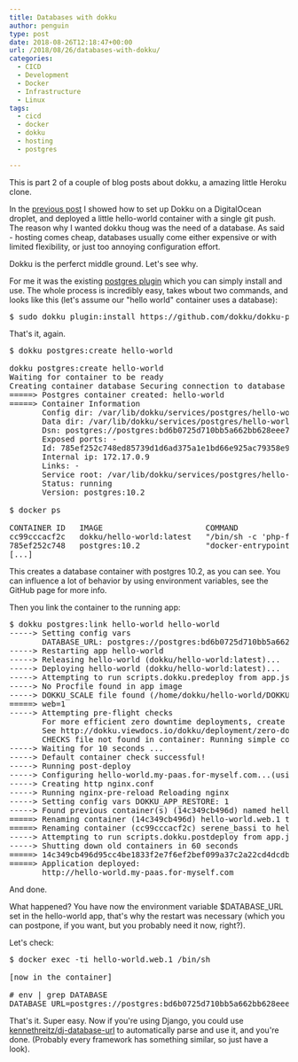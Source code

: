 ```yaml
---
title: Databases with dokku
author: penguin
type: post
date: 2018-08-26T12:18:47+00:00
url: /2018/08/26/databases-with-dokku/
categories:
  - CICD
  - Development
  - Docker
  - Infrastructure
  - Linux
tags:
  - cicd
  - docker
  - dokku
  - hosting
  - postgres

---
```

This is part 2 of a couple of blog posts about dokku, a amazing little Heroku clone.

In the [previous post][1] I showed how to set up Dokku on a DigitalOcean droplet, and deployed a little hello-world container with a single git push. The reason why I wanted dokku thoug was the need of a database. As said - hosting comes cheap, databases usually come either expensive or with limited flexibility, or just too annoying configuration effort.

Dokku is the perferct middle ground. Let's see why.

For me it was the existing [postgres plugin][2] which you can simply install and use. The whole process is incredibly easy, takes wbout two commands, and looks like this (let's assume our "hello world" container uses a database):

<pre class="EnlighterJSRAW" data-enlighter-language="null">$ sudo dokku plugin:install https://github.com/dokku/dokku-postgres.git postgres</pre>

That's it, again.

<pre class="EnlighterJSRAW" data-enlighter-language="null">$ dokku postgres:create hello-world

dokku postgres:create hello-world
Waiting for container to be ready
Creating container database Securing connection to database
=====&gt; Postgres container created: hello-world
=====&gt; Container Information
       Config dir: /var/lib/dokku/services/postgres/hello-world/config
       Data dir: /var/lib/dokku/services/postgres/hello-world/data
       Dsn: postgres://postgres:bd6b0725d710bb5a662bb628eee787b1@dokku-postgres-hello-world:5432/hello_world
       Exposed ports: -
       Id: 785ef252c748ed85739d1d6ad375a1e1bd66e925ac79358e9ffaa30ab852d6c0 
       Internal ip: 172.17.0.9
       Links: -
       Service root: /var/lib/dokku/services/postgres/hello-world
       Status: running
       Version: postgres:10.2

$ docker ps

CONTAINER ID   IMAGE                      COMMAND                  CREATED         STATUS         PORTS      NAMES
cc99cccacf2c   dokku/hello-world:latest   "/bin/sh -c 'php-fpm…"   2 minutes ago   Up 2 minutes   80/tcp     hello-world.web.1
785ef252c748   postgres:10.2              "docker-entrypoint.s…"   5 minutes ago   Up 5 minutes   5432/tcp   dokku.postgres.hello-world
[...]
</pre>

This creates a database container with postgres 10.2, as you can see. You can influence a lot of behavior by using environment variables, see the GitHub page for more info.

Then you link the container to the running app:

<pre class="EnlighterJSRAW" data-enlighter-language="null">$ dokku postgres:link hello-world hello-world
-----&gt; Setting config vars
       DATABASE_URL: postgres://postgres:bd6b0725d710bb5a662bb628eee787b1@dokku-postgres-hello-world:5432/hello_world
-----&gt; Restarting app hello-world
-----&gt; Releasing hello-world (dokku/hello-world:latest)...
-----&gt; Deploying hello-world (dokku/hello-world:latest)...
-----&gt; Attempting to run scripts.dokku.predeploy from app.json (if defined)
-----&gt; No Procfile found in app image
-----&gt; DOKKU_SCALE file found (/home/dokku/hello-world/DOKKU_SCALE)
=====&gt; web=1
-----&gt; Attempting pre-flight checks 
       For more efficient zero downtime deployments, create a file CHECKS. 
       See http://dokku.viewdocs.io/dokku/deployment/zero-downtime-deploys/ for examples 
       CHECKS file not found in container: Running simple container check...
-----&gt; Waiting for 10 seconds ...
-----&gt; Default container check successful!
-----&gt; Running post-deploy
-----&gt; Configuring hello-world.my-paas.for-myself.com...(using built-in template)
-----&gt; Creating http nginx.conf
-----&gt; Running nginx-pre-reload Reloading nginx
-----&gt; Setting config vars DOKKU_APP_RESTORE: 1
-----&gt; Found previous container(s) (14c349cb496d) named hello-world.web.1
=====&gt; Renaming container (14c349cb496d) hello-world.web.1 to hello-world.web.1.1535285386
=====&gt; Renaming container (cc99cccacf2c) serene_bassi to hello-world.web.1
-----&gt; Attempting to run scripts.dokku.postdeploy from app.json (if defined)
-----&gt; Shutting down old containers in 60 seconds
=====&gt; 14c349cb496d95cc4be1833f2e7f6ef2bef099a37c2a22cd4dcdb542f09bea0f
=====&gt; Application deployed:
       http://hello-world.my-paas.for-myself.com</pre>

And done.

What happened? You have now the environment variable <span class="lang:default decode:true crayon-inline">$DATABASE_URL</span> set in the hello-world app, that's why the restart was necessary (which you can postpone, if you want, but you probably need it now, right?).

Let's check:

<pre class="EnlighterJSRAW" data-enlighter-language="null">$ docker exec -ti hello-world.web.1 /bin/sh 

[now in the container]

# env | grep DATABASE 
DATABASE_URL=postgres://postgres:bd6b0725d710bb5a662bb628eee787b1@dokku-postgres-hello-world:5432/hello_world 
</pre>

That's it. Super easy. Now if you're using Django, you could use [kennethreitz/dj-database-url][3] to automatically parse and use it, and you're done. (Probably every framework has something similar, so just have a look).

 [1]: https://flypenguin.de/2018/08/25/build-your-own-paas-with-dokku/
 [2]: https://github.com/dokku/dokku-postgres
 [3]: https://github.com/kennethreitz/dj-database-url